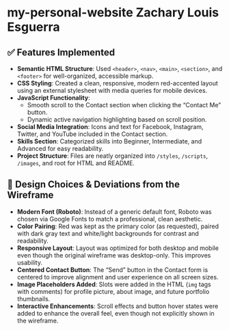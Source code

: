 # my-personal-website Zachary Louis Esguerra
## ✅ Features Implemented

- **Semantic HTML Structure**: Used `<header>`, `<nav>`, `<main>`, `<section>`, and `<footer>` for well-organized, accessible markup.
- **CSS Styling**: Created a clean, responsive, modern red-accented layout using an external stylesheet with media queries for mobile devices.
- **JavaScript Functionality**:
  - Smooth scroll to the Contact section when clicking the “Contact Me” button.
  - Dynamic active navigation highlighting based on scroll position.
- **Social Media Integration**: Icons and text for Facebook, Instagram, Twitter, and YouTube included in the Contact section.
- **Skills Section**: Categorized skills into Beginner, Intermediate, and Advanced for easy readability.
- **Project Structure**: Files are neatly organized into `/styles`, `/scripts`, `/images`, and root for HTML and README.

## 🔧 Design Choices & Deviations from the Wireframe

- **Modern Font (Roboto)**: Instead of a generic default font, Roboto was chosen via Google Fonts to match a professional, clean aesthetic.
- **Color Pairing**: Red was kept as the primary color (as requested), paired with dark gray text and white/light backgrounds for contrast and readability.
- **Responsive Layout**: Layout was optimized for both desktop and mobile even though the original wireframe was desktop-only. This improves usability.
- **Centered Contact Button**: The “Send” button in the Contact form is centered to improve alignment and user experience on all screen sizes.
- **Image Placeholders Added**: Slots were added in the HTML (`img` tags with comments) for profile picture, about image, and future portfolio thumbnails.
- **Interactive Enhancements**: Scroll effects and button hover states were added to enhance the overall feel, even though not explicitly shown in the wireframe.

